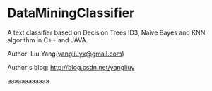 DataMiningClassifier
====================
A text classifier based on Decision Trees ID3, Naive Bayes and KNN algorithm in C++ and JAVA.

Author: Liu Yang(yangliuyx@gmail.com)

Author's blog: http://blog.csdn.net/yangliuy

aaaaaaaaaaaa
